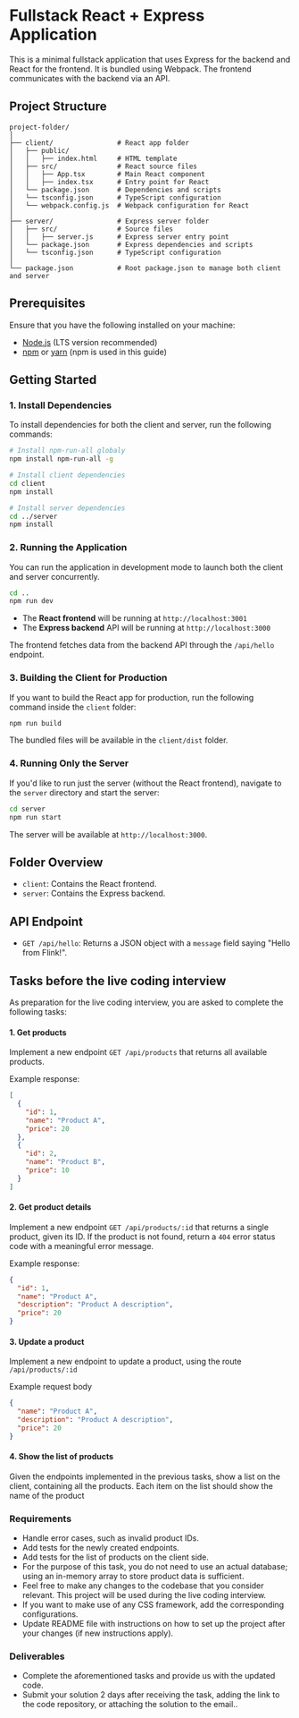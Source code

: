 # Fullstack React + Express Application

This is a minimal fullstack application that uses Express for the backend and React for the frontend. It is bundled using Webpack. The frontend communicates with the backend via an API.

## Project Structure

```
project-folder/
│
├── client/                # React app folder
│   ├── public/
│   │   ├── index.html     # HTML template
│   ├── src/               # React source files
│   │   ├── App.tsx        # Main React component
│   │   ├── index.tsx      # Entry point for React
│   └── package.json       # Dependencies and scripts
│   └── tsconfig.json      # TypeScript configuration
│   └── webpack.config.js  # Webpack configuration for React
│
├── server/                # Express server folder
│   ├── src/               # Source files
│   │   ├── server.js      # Express server entry point
│   └── package.json       # Express dependencies and scripts
│   └── tsconfig.json      # TypeScript configuration
│
└── package.json           # Root package.json to manage both client and server
```

## Prerequisites

Ensure that you have the following installed on your machine:

- [Node.js](https://nodejs.org/) (LTS version recommended)
- [npm](https://www.npmjs.com/) or [yarn](https://yarnpkg.com/) (npm is used in this guide)

## Getting Started

### 1. Install Dependencies

To install dependencies for both the client and server, run the following commands:

```bash
# Install npm-run-all globaly
npm install npm-run-all -g

# Install client dependencies
cd client
npm install

# Install server dependencies
cd ../server
npm install
```

### 2. Running the Application

You can run the application in development mode to launch both the client and server concurrently.

```bash
cd ..
npm run dev
```

- The **React frontend** will be running at `http://localhost:3001`
- The **Express backend** API will be running at `http://localhost:3000`

The frontend fetches data from the backend API through the `/api/hello` endpoint.

### 3. Building the Client for Production

If you want to build the React app for production, run the following command inside the `client` folder:

```bash
npm run build
```

The bundled files will be available in the `client/dist` folder.

### 4. Running Only the Server

If you'd like to run just the server (without the React frontend), navigate to the `server` directory and start the server:

```bash
cd server
npm run start
```

The server will be available at `http://localhost:3000`.

## Folder Overview

- `client`: Contains the React frontend.
- `server`: Contains the Express backend.

## API Endpoint

- `GET /api/hello`: Returns a JSON object with a `message` field saying "Hello from Flink!".

## Tasks before the live coding interview

As preparation for the live coding interview, you are asked to complete the following tasks:

#### 1. Get products

Implement a new endpoint `GET /api/products` that returns all available products.

Example response:

```json
[
  {
    "id": 1,
    "name": "Product A",
    "price": 20
  },
  {
    "id": 2,
    "name": "Product B",
    "price": 10
  }
]
```

#### 2. Get product details

Implement a new endpoint `GET /api/products/:id` that returns a single product, given its ID. If the product is not found, return a `404` error status code with a meaningful error message.

Example response:

```json
{
  "id": 1,
  "name": "Product A",
  "description": "Product A description",
  "price": 20
}
```

#### 3. Update a product

Implement a new endpoint to update a product, using the route `/api/products/:id`

Example request body

```json
{
  "name": "Product A",
  "description": "Product A description",
  "price": 20
}
```

#### 4. Show the list of products

Given the endpoints implemented in the previous tasks, show a list on the client, containing all the products. Each item on the list should show the name of the product

### Requirements

- Handle error cases, such as invalid product IDs.
- Add tests for the newly created endpoints.
- Add tests for the list of products on the client side.
- For the purpose of this task, you do not need to use an actual database; using an in-memory array to store product data is sufficient.
- Feel free to make any changes to the codebase that you consider relevant. This project will be used during the live coding interview.
- If you want to make use of any CSS framework, add the corresponding configurations.
- Update README file with instructions on how to set up the project after your changes (if new instructions apply).

### Deliverables

- Complete the aforementioned tasks and provide us with the updated code.
- Submit your solution 2 days after receiving the task, adding the link to the code repository, or attaching the solution to the email..
